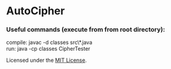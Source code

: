 # AutoCipher

### Useful commands (execute from from root directory):
compile: javac -d classes src\\*.java  
run: java -cp classes CipherTester  

Licensed under the [MIT License](LICENSE).
